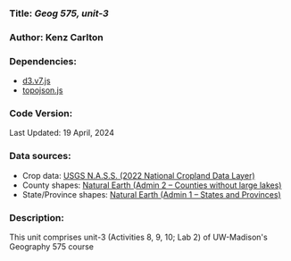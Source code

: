### **Title:** *Geog 575, unit-3*

### **Author:** Kenz Carlton

### **Dependencies:**
* [d3.v7.js](https://d3js.org)
* [topojson.js](https://github.com/topojson/topojson)

### **Code Version:**
Last Updated: 19 April, 2024

### **Data sources:**
* Crop data: [USGS N.A.S.S. (2022 National Cropland Data Layer)](https://pdi.scinet.usda.gov/portal/apps/sites/#/cropcros/pages/download-data)
* County shapes: [Natural Earth (Admin 2 – Counties without large lakes)](https://www.naturalearthdata.com/downloads/10m-cultural-vectors/)
* State/Province shapes: [Natural Earth (Admin 1 – States and Provinces)](https://www.naturalearthdata.com/downloads/10m-cultural-vectors/)

### **Description:**
This unit comprises unit-3 (Activities 8, 9, 10; Lab 2) of UW-Madison's Geography 575 course
